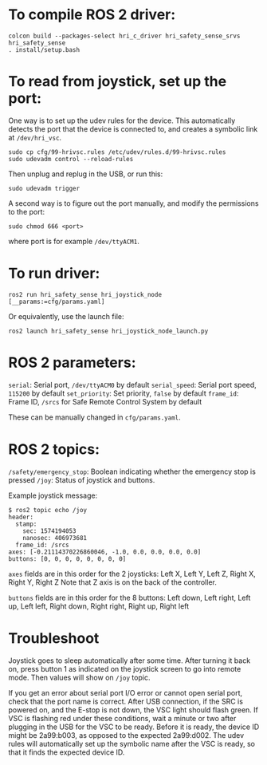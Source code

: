 # To compile ROS 2 driver:
```
colcon build --packages-select hri_c_driver hri_safety_sense_srvs hri_safety_sense
. install/setup.bash
```

# To read from joystick, set up the port:

One way is to set up the udev rules for the device.
This automatically detects the port that the device is connected to, and
creates a symbolic link at `/dev/hri_vsc`.
```
sudo cp cfg/99-hrivsc.rules /etc/udev/rules.d/99-hrivsc.rules
sudo udevadm control --reload-rules
```
Then unplug and replug in the USB, or run this:
```
sudo udevadm trigger
```

A second way is to figure out the port manually, and modify the permissions to the port:
```
sudo chmod 666 <port>
```
where port is for example `/dev/ttyACM1`.

# To run driver:
```
ros2 run hri_safety_sense hri_joystick_node [__params:=cfg/params.yaml]
```

Or equivalently, use the launch file:
```
ros2 launch hri_safety_sense hri_joystick_node_launch.py
```

# ROS 2 parameters:

`serial`: Serial port, `/dev/ttyACM0` by default
`serial_speed`: Serial port speed, `115200` by default
`set_priority`: Set priority, `false` by default
`frame_id`: Frame ID, `/srcs` for Safe Remote Control System by default

These can be manually changed in `cfg/params.yaml`.

# ROS 2 topics:

`/safety/emergency_stop`: Boolean indicating whether the emergency stop is pressed
`/joy`: Status of joystick and buttons.

Example joystick message:
```
$ ros2 topic echo /joy
header:
  stamp:
    sec: 1574194053
    nanosec: 406973681
  frame_id: /srcs
axes: [-0.21114370226860046, -1.0, 0.0, 0.0, 0.0, 0.0]
buttons: [0, 0, 0, 0, 0, 0, 0, 0]
```

`axes` fields are in this order for the 2 joysticks:
Left X, Left Y, Left Z, Right X, Right Y, Right Z
Note that Z axis is on the back of the controller.

`buttons` fields are in this order for the 8 buttons:
Left down, Left right, Left up, Left left, Right down, Right right, Right up, Right left

# Troubleshoot

Joystick goes to sleep automatically after some time. After turning it back on,
press button 1 as indicated on the joystick screen to go into remote mode.
Then values will show on `/joy` topic.

If you get an error about serial port I/O error or cannot open serial port,
check that the port name is correct.
After USB connection, if the SRC is powered on, and the E-stop is not down, the
VSC light should flash green.
If VSC is flashing red under these conditions, wait a minute or two after
plugging in the USB for the VSC to be ready. Before it is ready, the device ID
might be 2a99:b003, as opposed to the expected 2a99:d002. The udev rules will
automatically set up the symbolic name after the VSC is ready, so that it finds
the expected device ID.
